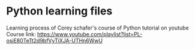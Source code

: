 # Python learning files

Learning process of Corey schafer's course of Python tutorial on youtube
Course link: https://www.youtube.com/playlist?list=PL-osiE80TeTt2d9bfVyTiXJA-UTHn6WwU
